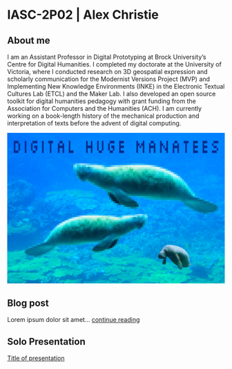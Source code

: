 # IASC-2P02 | Alex Christie

## About me

I am an Assistant Professor in Digital Prototyping at Brock University’s Centre for Digital Humanities. I completed my doctorate at the University of Victoria, where I conducted research on 3D geospatial expression and scholarly communication for the Modernist Versions Project (MVP) and Implementing New Knowledge Environments (INKE) in the Electronic Textual Cultures Lab (ETCL) and the Maker Lab. I also developed an open source toolkit for digital humanities pedagogy with grant funding from the Association for Computers and the Humanities (ACH). I am currently working on a book-length history of the mechanical production and interpretation of texts before the advent of digital computing.

![](images/digital-huge-manatees.jpg)

## Blog post

Lorem ipsum dolor sit amet... [continue reading](blog)

## Solo Presentation

[Title of presentation](reveal/index.html)
